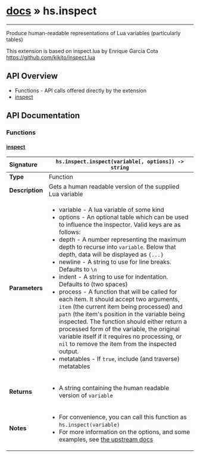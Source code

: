 # [docs](index.md) » hs.inspect
---

Produce human-readable representations of Lua variables (particularly tables)

This extension is based on inspect.lua by Enrique García Cota
https://github.com/kikito/inspect.lua

## API Overview
* Functions - API calls offered directly by the extension
 * [inspect](#inspect)

## API Documentation

### Functions

#### [inspect](#inspect)
| <span style="float: left;">**Signature**</span> | <span style="float: left;">`hs.inspect.inspect(variable[, options]) -> string` </span>                                                          |
| -----------------------------------------------------|---------------------------------------------------------------------------------------------------------|
| **Type**                                             | Function |
| **Description**                                      | Gets a human readable version of the supplied Lua variable |
| **Parameters**                                       | <ul><li>variable - A lua variable of some kind</li><li>options - An optional table which can be used to influence the inspector. Valid keys are as follows:</li><li>depth - A number representing the maximum depth to recurse into <code>variable</code>. Below that depth, data will be displayed as <code>{...}</code></li><li>newline - A string to use for line breaks. Defaults to <code>\n</code></li><li>indent - A string to use for indentation. Defaults to <code></code> (two spaces)</li><li>process - A function that will be called for each item. It should accept two arguments, <code>item</code> (the current item being processed) and <code>path</code> (the item's position in the variable being inspected. The function should either return a processed form of the variable, the original variable itself if it requires no processing, or <code>nil</code> to remove the item from the inspected output.</li><li>metatables - If <code>true</code>, include (and traverse) metatables</li></ul> |
| **Returns**                                          | <ul><li>A string containing the human readable version of <code>variable</code></li></ul> |
| **Notes**                                            | <ul><li>For convenience, you can call this function as <code>hs.inspect(variable)</code></li><li>For more information on the options, and some examples, see <a href="https://github.com/kikito/inspect.lua">the upstream docs</a></li></ul> |


